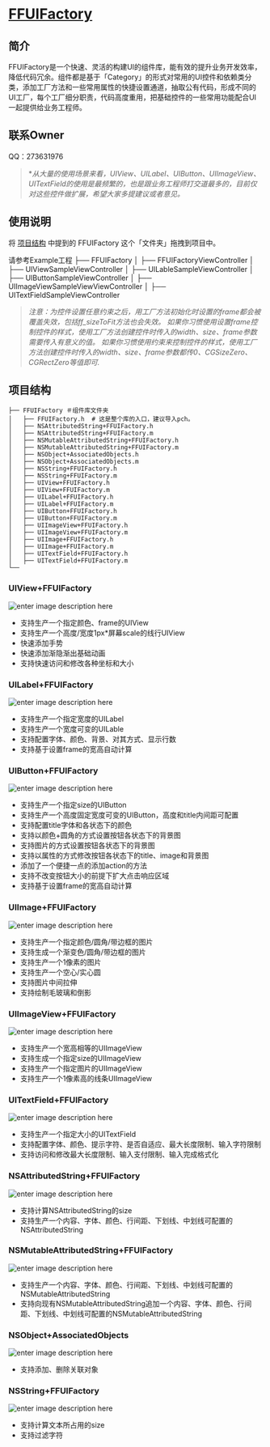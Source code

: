 # [FFUIFactory](html/index.html)

## 简介
FFUIFactory是一个快速、灵活的构建UI的组件库，能有效的提升业务开发效率，降低代码冗余。组件都是基于「Category」的形式对常用的UI控件和依赖类分类，添加工厂方法和一些常用属性的快捷设置通道，抽取公有代码，形成不同的UI工厂，每个工厂细分职责，代码高度重用，把基础控件的一些常用功能配合UI一起提供给业务工程师。


## 联系Owner

QQ：273631976

> **从大量的使用场景来看，UIView、UILabel、UIButton、UIImageView、UITextField的使用是最频繁的，也是跟业务工程师打交道最多的，目前仅对这些控件做扩展，希望大家多提建议或者意见。*

## 使用说明

将 [项目结构](https://github.com/liubin303/FFUIFactory#项目结构) 中提到的 FFUIFactory 这个「文件夹」拖拽到项目中。

请参考Example工程
├── FFUIFactory
│   ├── FFUIFactoryViewController
│   ├── UIViewSampleViewController
│   ├── UILableSampleViewController
│   ├── UIButtonSampleViewController
│   ├── UIImageViewSampleViewViewController
│   ├── UITextFieldSampleViewController

> *注意：为控件设置任意约束之后，用工厂方法初始化时设置的frame都会被覆盖失效，包括ff_sizeToFit方法也会失效。
>如果你习惯使用设置frame控制控件的样式，使用工厂方法创建控件时传入的width、size、frame参数需要传入有意义的值。
>如果你习惯使用约束来控制控件的样式，使用工厂方法创建控件时传入的width、size、frame参数都传0、CGSizeZero、CGRectZero等值即可.*

## 项目结构

```
├── FFUIFactory ＃组件库文件夹
│   ├── FFUIFactory.h  # 这是整个库的入口，建议导入pch。
│   ├── NSAttributedString+FFUIFactory.h
│   ├── NSAttributedString+FFUIFactory.m
│   ├── NSMutableAttributedString+FFUIFactory.h
│   ├── NSMutableAttributedString+FFUIFactory.m
│   ├── NSObject+AssociatedObjects.h
│   ├── NSObject+AssociatedObjects.m
│   ├── NSString+FFUIFactory.h
│   ├── NSString+FFUIFactory.m
│   ├── UIView+FFUIFactory.h
│   ├── UIView+FFUIFactory.m
│   ├── UILabel+FFUIFactory.h
│   ├── UILabel+FFUIFactory.m
│   ├── UIButton+FFUIFactory.h
│   ├── UIButton+FFUIFactory.m
│   ├── UIImageView+FFUIFactory.h
│   ├── UIImageView+FFUIFactory.m
│   ├── UIImage+FFUIFactory.h
│   ├── UIImage+FFUIFactory.m
│   ├── UITextField+FFUIFactory.h
│   ├── UITextField+FFUIFactory.m
└── 
```

### UIView+FFUIFactory
![enter image description here](UIView+FFUIFactory.png)

* 支持生产一个指定颜色、frame的UIView
* 支持生产一个高度/宽度1px*屏幕scale的线行UIView
* 快速添加手势
* 快速添加渐隐渐出基础动画
* 支持快速访问和修改各种坐标和大小

### UILabel+FFUIFactory
![enter image description here](UILabel+FFUIFactory.png)

* 支持生产一个指定宽度的UILabel
* 支持生产一个宽度可变的UILable
* 支持配置字体、颜色、背景、对其方式、显示行数
* 支持基于设置frame的宽高自动计算

### UIButton+FFUIFactory
![enter image description here](UIButton+FFUIFactory.png)

* 支持生产一个指定size的UIButton
* 支持生产一个高度固定宽度可变的UIButton，高度和title内间距可配置
* 支持配置title字体和各状态下的颜色
* 支持以颜色+圆角的方式设置按钮各状态下的背景图
* 支持图片的方式设置按钮各状态下的背景图
* 支持以属性的方式修改按钮各状态下的title、image和背景图
* 添加了一个便捷一点的添加action的方法
* 支持不改变按钮大小的前提下扩大点击响应区域
* 支持基于设置frame的宽高自动计算

### UIImage+FFUIFactory
![enter image description here](UIImage+FFUIFactory.png)

* 支持生产一个指定颜色/圆角/带边框的图片
* 支持生成一个渐变色/圆角/带边框的图片
* 支持生产一个1像素的图片
* 支持生产一个空心/实心圆
* 支持图片中间拉伸
* 支持绘制毛玻璃和倒影

### UIImageView+FFUIFactory
![enter image description here](UIImageView+FFUIFactory.png)

* 支持生产一个宽高相等的UIImageView
* 支持生成一个指定size的UIImageView
* 支持生产一个指定图片的UIImageView
* 支持生产一个1像素高的线条UIImageView

### UITextField+FFUIFactory
![enter image description here](UITextField+FFUIFactory.png)

* 支持生产一个指定大小的UITextField
* 支持配置字体、颜色、提示字符、是否自适应、最大长度限制、输入字符限制
* 支持访问和修改最大长度限制、输入支付限制、输入完成格式化

### NSAttributedString+FFUIFactory
![enter image description here](NSAttributedString+FFUIFactory.png)

* 支持计算NSAttributedString的size
* 支持生产一个内容、字体、颜色、行间距、下划线、中划线可配置的NSAttributedString

### NSMutableAttributedString+FFUIFactory
![enter image description here](NSMutableAttributedString+FFUIFactory.png)

* 支持生产一个内容、字体、颜色、行间距、下划线、中划线可配置的NSMutableAttributedString
* 支持向现有NSMutableAttributedString追加一个内容、字体、颜色、行间距、下划线、中划线可配置的NSMutableAttributedString

### NSObject+AssociatedObjects
![enter image description here](NSObject+AssociatedObjects.png)

* 支持添加、删除关联对象

### NSString+FFUIFactory
![enter image description here](NSString+FFUIFactory.png)

* 支持计算文本所占用的size
* 支持过滤字符










